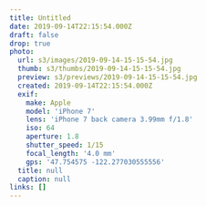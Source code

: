 ```yaml
---
title: Untitled
date: 2019-09-14T22:15:54.000Z
draft: false
drop: true
photo:
  url: s3/images/2019-09-14-15-15-54.jpg
  thumb: s3/thumbs/2019-09-14-15-15-54.jpg
  preview: s3/previews/2019-09-14-15-15-54.jpg
  created: 2019-09-14T22:15:54.000Z
  exif:
    make: Apple
    model: 'iPhone 7'
    lens: 'iPhone 7 back camera 3.99mm f/1.8'
    iso: 64
    aperture: 1.8
    shutter_speed: 1/15
    focal_length: '4.0 mm'
    gps: '47.754575 -122.277030555556'
  title: null
  caption: null
links: []
---
```

